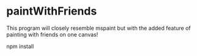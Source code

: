 # paintWithFriends
This program will closely resemble mspaint but with the added feature of painting with friends on one canvas!

npm install